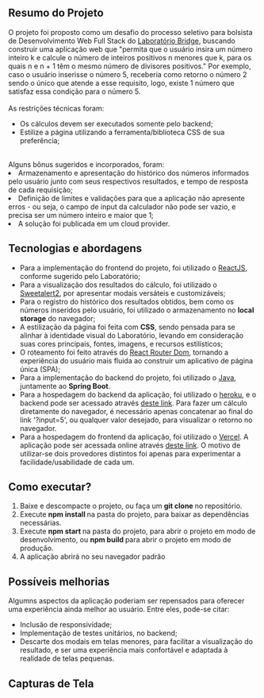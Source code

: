 ## Resumo do Projeto

O projeto foi proposto como um desafio do processo seletivo para bolsista de Desenvolvimento Web Full Stack do <a href='https://portal.bridge.ufsc.br/'> Laboratório Bridge</a>, buscando construir uma aplicação web que "permita que o usuário insira um número
inteiro k e calcule o número de inteiros positivos n menores que k, para os quais
n e n + 1 têm o mesmo número de divisores positivos." Por exemplo, caso o usuário inserisse o número 5, receberia como retorno o número 2 sendo o único que atende a esse requisito, logo, existe 1 número que satisfaz essa condição para o número 5.
<br/><br/>
As restrições técnicas foram: 
<ul>
<li> Os cálculos devem ser executados somente pelo backend; </li>
<li> Estilize a página utilizando a ferramenta/biblioteca CSS de sua preferência; </li>
</ul>
<br/>
Alguns bônus sugeridos e incorporados, foram:
<li> Armazenamento e apresentação do histórico dos números informados pelo usuário junto com
seus respectivos resultados, e tempo de resposta de cada requisição; </li>
<li> Definição de limites e validações para que a aplicação não apresente erros - ou seja, o campo de input da calculador não pode ser vazio, e precisa ser um número inteiro e maior que 1; </li>
<li> A solução foi publicada em um cloud provider. </li>

## Tecnologias e abordagens

<ul>
<li> Para a implementação do frontend do projeto, foi utilizado o <a href="https://reactjs.org/"> ReactJS</a>, conforme sugerido pelo Laboratório; </li>
<li> Para a visualização dos resultados do cálculo, foi utilizado o <a href="https://sweetalert2.github.io/">Sweetalert2</a>, por apresentar modais versáteis e customizáveis; </li>
<li> Para o registro do histórico dos resultados obtidos, bem como os números inseridos pelo usuário, foi utilizado o armazenamento no <strong>local storage</strong> do navegador; </li>
<li> A estilização da página foi feita com <strong>CSS</strong>, sendo pensada para se alinhar à identidade visual do Laboratório, levando em consideração suas cores principais, fontes, imagens, e recursos estilísticos; </li>
<li> O roteamento foi feito através do <a href="https://www.npmjs.com/package/react-router-dom">React Router Dom</a>, tornando a experiência do usuário mais fluida ao construir um aplicativo de página única (SPA);</li>
<li> Para a implementação do backend do projeto, foi utilizado o <a href="https://www.java.com/pt-BR/">Java</a>, juntamente ao <strong>Spring Boot</strong>. </li>
<li> Para a hospedagem do backend da aplicação, foi utilizado o <a href="https://www.heroku.com/">heroku</a>, e o backend pode ser acessado através <a href="https://dbb-22.herokuapp.com/calculate">deste link</a>. Para fazer um cálculo diretamente do navegador, é necessário apenas concatenar ao final do link '?input=5', ou qualquer valor desejado, para visualizar o retorno no navegador.</li>
<li> Para a hospedagem do frontend da aplicação, foi utilizado o <a href="https://vercel.com/">Vercel</a>. A aplicação pode ser acessada online através <a href='https://desafio-bridge-frontend-luizamedeiros.vercel.app/'>deste link</a>. O motivo de utilizar-se dois provedores distintos foi apenas para experimentar a facilidade/usabilidade de cada um.</li>
</ul>

## Como executar?
<ol>
<li> Baixe e descompacte o projeto, ou faça um <b> git clone </b> no repositório. </li>
<li> Execute <b> npm install </b> na pasta do projeto, para baixar as dependências necessárias. </li>
<li> Execute <b> npm start </b> na pasta do projeto, para abrir o projeto em modo de desenvolvimento, ou <b> npm build </b> para abrir o projeto em modo de produção. </li>
<li> A aplicação abrirá no seu navegador padrão </li>
</ol>

## Possíveis melhorias
Algumns aspectos da aplicação poderiam ser repensados para oferecer uma experiência ainda melhor ao usuário. Entre eles, pode-se citar:
<ul>
<li> Inclusão de responsividade; </li>
<li> Implementação de testes unitários, no backend; </li>
<li> Descarte dos modais em telas menores, para facilitar a visualização do resultado, e ser uma experiência mais confortável e adaptada à realidade de telas pequenas. </li>
</ul>

## Capturas de Tela
